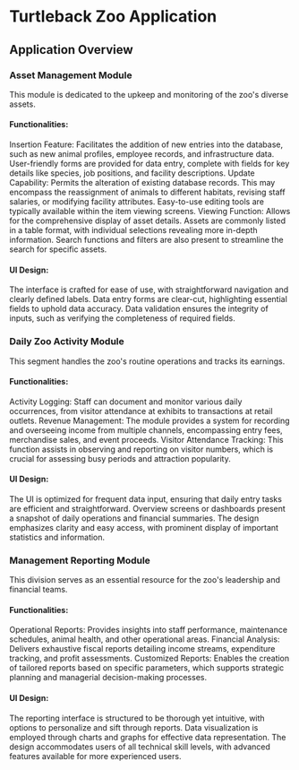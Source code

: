 # Turtleback Zoo Application

## Application Overview
### Asset Management Module
This module is dedicated to the upkeep and monitoring of the zoo's diverse assets.
#### Functionalities:
Insertion Feature: Facilitates the addition of new entries into the database, such as new animal
profiles, employee records, and infrastructure data. User-friendly forms are provided for data
entry, complete with fields for key details like species, job positions, and facility descriptions.
Update Capability: Permits the alteration of existing database records. This may encompass the
reassignment of animals to different habitats, revising staff salaries, or modifying facility
attributes. Easy-to-use editing tools are typically available within the item viewing screens.
Viewing Function: Allows for the comprehensive display of asset details. Assets are commonly
listed in a table format, with individual selections revealing more in-depth information. Search
functions and filters are also present to streamline the search for specific assets.
#### UI Design:
The interface is crafted for ease of use, with straightforward navigation and clearly defined
labels.
Data entry forms are clear-cut, highlighting essential fields to uphold data accuracy.
Data validation ensures the integrity of inputs, such as verifying the completeness of required
fields.
### Daily Zoo Activity Module
This segment handles the zoo's routine operations and tracks its earnings.
#### Functionalities:
Activity Logging: Staff can document and monitor various daily occurrences, from visitor
attendance at exhibits to transactions at retail outlets.
Revenue Management: The module provides a system for recording and overseeing income
from multiple channels, encompassing entry fees, merchandise sales, and event proceeds.
Visitor Attendance Tracking: This function assists in observing and reporting on visitor numbers,
which is crucial for assessing busy periods and attraction popularity.
#### UI Design:
The UI is optimized for frequent data input, ensuring that daily entry tasks are efficient and
straightforward.
Overview screens or dashboards present a snapshot of daily operations and financial
summaries.
The design emphasizes clarity and easy access, with prominent display of important statistics
and information.
### Management Reporting Module
This division serves as an essential resource for the zoo's leadership and financial teams.
#### Functionalities:
Operational Reports: Provides insights into staff performance, maintenance schedules, animal
health, and other operational areas.
Financial Analysis: Delivers exhaustive fiscal reports detailing income streams, expenditure
tracking, and profit assessments.
Customized Reports: Enables the creation of tailored reports based on specific parameters,
which supports strategic planning and managerial decision-making processes.
#### UI Design:
The reporting interface is structured to be thorough yet intuitive, with options to personalize
and sift through reports.
Data visualization is employed through charts and graphs for effective data representation.
The design accommodates users of all technical skill levels, with advanced features available for
more experienced users.

